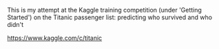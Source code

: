 This is my attempt at the Kaggle training competition (under 'Getting Started') on the Titanic passenger list: predicting who survived and who didn't 

https://www.kaggle.com/c/titanic
